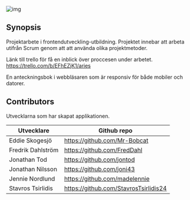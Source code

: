 ![img](https://i.imgur.com/N49s2zh.png)


## Synopsis

Projektarbete i frontendutveckling-utbildning. Projektet innebar att arbeta utifrån Scrum genom att att använda olika projektmetoder.

Länk till trello för få en inblick över proccesen under arbetet.
https://trello.com/b/EFhEZjK1/aries

En anteckningsbok i webbläsaren som är responsiv för både mobiler och datorer.


## Contributors
Utvecklarna som har skapat applikationen.

| Utvecklare  | Github repo |
| ------------- | ------------- |
| Eddie Skogesjö  | https://github.com/Mr-Bobcat  |
| Fredrik Dahlström  | https://github.com/FredDahl  |
| Jonathan Tod  | https://github.com/jontod  |
| Jonathan Nilsson  | https://github.com/joni43  |
| Jennie Nordlund  | https://github.com/madelennie  |
| Stavros Tsirlidis  | https://github.com/StavrosTsirlidis24  |
